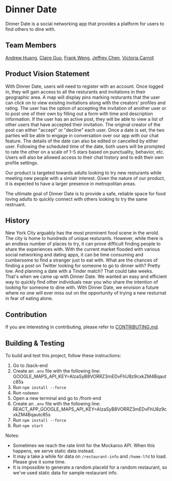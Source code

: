 # Dinner Date
Dinner Date is a social networking app that provides a platform for users to find others to dine with. 

## Team Members
[Andrew Huang](https://github.com/andrew0022), [Claire Guo](https://github.com/clairekguo), [Frank Weng](https://github.com/wengf2086), [Jeffrey Chen](https://github.com/FrozenEclipse), [Victoria Carroll](https://github.com/victoriacarroll323) 

## Product Vision Statement
With Dinner Date, users will need to register with an account. Once logged in, they will gain access to all the resturants and invitations in their geographic area. A map will display pins marking resturants that the user can click on to view exisitng invitations along with the creators' profiles and rating. The user has the option of accepting the invitation of another user or to post one of their own by filling out a form with time and description information. If the user has an active post, they will be able to view a list of other users that have accepted their invitation. The original creator of the post can either "accept" or "decline" each user. Once a date is set, the two parties will be able to engage in conversation over our app with our chat feature. The details of the date can also be edited or cancelled by either user. Following the scheduled time of the date, both users will be prompted to rate the other on a scale of 1-5 stars based on punctuality, behavior, etc. Users will also be allowed access to their chat history and to edit their own profile settings.

Our product is targeted towards adults looking to try new resturants while meeting new people with a simialr interest. Given the nature of our product, it is expected to have a larger presence in metropolitan areas. 

The ultimate goal of Dinner Date is to provide a safe, reliable space for food loving adults to quickly connect with others looking to try the same restruant. 

## History
New York City arguably has the most prominent food scene in the wrold. The city is home to hundreds of unique resturants. However, while there is an endless number of places to try, it can prove difficult finding people to share the experiences with. With the current market flooded with various social networking and dating apps, it can be time consuming and cumbersome to find a stranger just to eat with. What are the chances of finding a post on Twitter looking for someone to go to dinner with? Pretty low. And planning a date with a Tinder match? That could take weeks. That's when we came up with Dinner Date. We wanted an easy and efficient way to quickly find other individuals near you who share the intention of looking for someone to dine with. With Dinner Date, we envision a future where no one will ever miss out on the opportunity of trying a new resturnat in fear of eating alone. 

## Contribution
If you are interesting in contributing, please refer to [CONTRIBUTING.md](./CONTRIBUTING.md).

## Building & Testing 
To build and test this project, follow these instructions:
1. Go to /back-end
2. Create an `.env` file with the following line:
GOOGLE_MAPS_API_KEY=AIzaSyB8VORRZ3mEDvFhU8z9cxkZM4Bqautc85s
3. Run `npm install --force`
4. Run `nodemon`
5. Open a new terminal and go to /front-end
6. Create an `.env` file with the following line:
REACT_APP_GOOGLE_MAPS_API_KEY=AIzaSyB8VORRZ3mEDvFhU8z9cxkZM4Bqautc85s
7. Run `npm install --force`
8. Run `npm start`

Notes: 
- Sometimes we reach the rate limit for the Mockaroo API. When this happens, we serve static data instead.
- It may a take a while for data on `/restaurant-info` and `/home-lfd` to load. Please give it some time.
- It is impossible to generate a random placeId for a random restaurant, so we've used static data for sample restaurant info. 